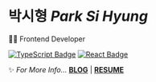 # 박시형 *Park Si Hyung*
👩‍💻 Frontend Developer  
  
[![TypeScript Badge](https://img.shields.io/badge/Typescript-235A97?style=flat-square&logo=Typescript&logoColor=white)](https://www.typescriptlang.org/)
[![React Badge](https://img.shields.io/badge/React-61DAFB?style=flat-square&logo=React&logoColor=white)](https://reactjs.org/)
  
✨ *For More Info...* **[BLOG](https://teveloper.tistory.com/)** | **[RESUME](https://teveloper.notion.site/Sihyung-Park-75d6d11045fa437fbf34fb467e56914c?pvs=74)**
